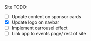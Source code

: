 Site TODO:

- [ ] Update content on sponsor cards
- [x] Update logo on navbar
- [ ] Implement carrousel effect
- [ ] Link app to events page/ rest of site
